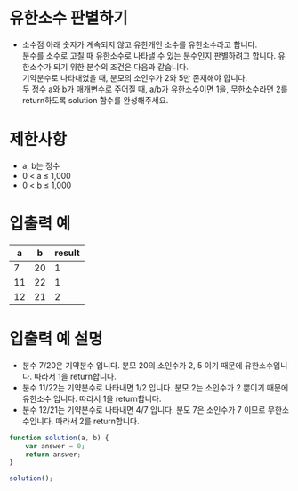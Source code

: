 # 유한소수 판별하기
- 소수점 아래 숫자가 계속되지 않고 유한개인 소수를 유한소수라고 합니다.  
분수를 소수로 고칠 때 유한소수로 나타낼 수 있는 분수인지 판별하려고 합니다. 유한소수가 되기 위한 분수의 조건은 다음과 같습니다.  
기약분수로 나타내었을 때, 분모의 소인수가 2와 5만 존재해야 합니다.  
두 정수 a와 b가 매개변수로 주어질 때, a/b가 유한소수이면 1을, 무한소수라면 2를 return하도록 solution 함수를 완성해주세요.


# 제한사항
- a, b는 정수
- 0 < a ≤ 1,000
- 0 < b ≤ 1,000


# 입출력 예
| a | b | result |
| - | - | ------ |
| 7 | 20 | 1 |
| 11 | 22 | 1 |
| 12 | 21 | 2 |



# 입출력 예 설명
- 분수 7/20은 기약분수 입니다. 분모 20의 소인수가 2, 5 이기 때문에 유한소수입니다. 따라서 1을 return합니다.
- 분수 11/22는 기약분수로 나타내면 1/2 입니다. 분모 2는 소인수가 2 뿐이기 때문에 유한소수 입니다. 따라서 1을 return합니다.
- 분수 12/21는 기약분수로 나타내면 4/7 입니다. 분모 7은 소인수가 7 이므로 무한소수입니다. 따라서 2를 return합니다.



```javascript
function solution(a, b) {
    var answer = 0;
    return answer;
}

solution();
```


